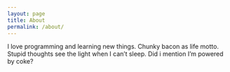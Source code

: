 ```yaml
---
layout: page
title: About
permalink: /about/
---
```


I love programming and learning new things. Chunky bacon as life motto. Stupid thoughts see the light when I can’t sleep. Did i mention I’m powered by coke?
